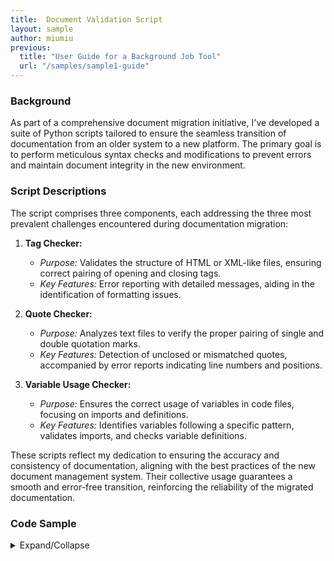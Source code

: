 ```yaml
---
title:  Document Validation Script
layout: sample
author: miumiu
previous:
  title: "User Guide for a Background Job Tool"
  url: "/samples/sample1-guide"
---
```


### Background
As part of a comprehensive document migration initiative, I've developed a suite of Python scripts tailored to ensure the seamless transition of documentation from an older system to a new platform. The primary goal is to perform meticulous syntax checks and modifications to prevent errors and maintain document integrity in the new environment.

### Script Descriptions

The script comprises three components, each addressing the three most prevalent challenges encountered during documentation migration:

1. **Tag Checker:**
   - *Purpose:* Validates the structure of HTML or XML-like files, ensuring correct pairing of opening and closing tags.
   - *Key Features:* Error reporting with detailed messages, aiding in the identification of formatting issues.

2. **Quote Checker:**
   - *Purpose:* Analyzes text files to verify the proper pairing of single and double quotation marks.
   - *Key Features:* Detection of unclosed or mismatched quotes, accompanied by error reports indicating line numbers and positions.

3. **Variable Usage Checker:**
   - *Purpose:* Ensures the correct usage of variables in code files, focusing on imports and definitions.
   - *Key Features:* Identifies variables following a specific pattern, validates imports, and checks variable definitions.

These scripts reflect my dedication to ensuring the accuracy and consistency of documentation, aligning with the best practices of the new document management system. Their collective usage guarantees a smooth and error-free transition, reinforcing the reliability of the migrated documentation.

### Code Sample

<details>
  <summary>Expand/Collapse</summary>
    <pre>
<code class="language-python">
import re
import os

def check_tag_pairs(file_path):
    stack = []
    with open(file_path, 'r') as file:
        for line_num, line in enumerate(file, start=1):
            tags = re.findall(r'<(\w+)(?:\s+\w+=".*?")*\s*\/?>|<\/(\w+)>', line)
            for start_tag, end_tag in tags:
                if start_tag and start_tag != 'Set':
                    stack.append((start_tag, line_num))
                elif end_tag:
                    if not stack:
                        print(f"Error: Found closing tag without corresponding opening tag at line {line_num}")
                    else:
                        while stack:
                            last_start_tag, _ = stack[-1]
                            if last_start_tag == end_tag:
                                stack.pop()
                                break
                            else:
                                print(f"Error: Found closing tag </{end_tag}> without corresponding opening tag at line {line_num}")
                                stack.pop()

    while stack:
        tag, line_num = stack.pop()
        print(f"Error: Found unclosed tag <{tag}> at line {line_num}")

def check_quotes(file_path):
    with open(file_path, 'r') as file:
        line_num = 0
        single_quotes_stack = []
        double_quotes_stack = []

        for line in file:
            line_num += 1
            index = 0

            while index < len(line):
                if line[index] == "'":
                    if not single_quotes_stack or single_quotes_stack[-1][0] != line_num:
                        single_quotes_stack.append((line_num, index + 1))
                    else:
                        single_quotes_stack.pop()
                elif line[index] == '"':
                    if not double_quotes_stack or double_quotes_stack[-1][0] != line_num:
                        double_quotes_stack.append((line_num, index + 1))
                    else:
                        double_quotes_stack.pop()

                index += 1

        if single_quotes_stack:
            for line_num, quote_pos in single_quotes_stack:
                print(f"Error: Found unclosed single quote at line {line_num}, position {quote_pos}")

        if double_quotes_stack:
            for line_num, quote_pos in double_quotes_stack:
                print(f"Error: Found unclosed double quote at line {line_num}, position {quote_pos}")

def search_variable_usage(file_a_path):
    with open(file_a_path, 'r') as file_a:
        a_content = file_a.read()

    variable_pattern = r'{([a-zA-Z]+\.[a-zA-Z]+)\[frontMatter\.ag_platform\]}'
    variable_matches = re.findall(variable_pattern, a_content)

    for variable in variable_matches:
        import_pattern = rf'import \* as ({variable.split(".")[0]}) from \'(.+?)\''
        import_match = re.search(import_pattern, a_content)

        if import_match:
            import_path = import_match.group(2)

            script_directory = os.path.dirname(os.path.abspath(__file__))
            actual_file_path = get_actual_file_path(import_path, script_directory)

            if not actual_file_path:
                print("Incorrect import statement format")

            if os.path.isfile(actual_file_path):
                with open(actual_file_path, 'r') as import_file:
                    import_content = import_file.read()

                export_pattern = rf'export const {variable.split(".")[1]}'
                if not re.search(export_pattern, import_content):
                    print(f"Variable {variable.split('.')[1]} is not defined.")
            else:
                print("Import file does not exist.")
        else:
            print(f"Variable type {variable.split('.')[0]} is not imported.")

def get_actual_file_path(import_path, script_directory):
    if import_path.startswith('@shared/'):
        return os.path.join(script_directory, import_path.replace('@shared/', 'shared/'))
    elif import_path.startswith('@doc-shared/'):
        return os.path.join(script_directory, 'docs/shared', import_path.replace('@doc-shared/', ''))
    elif import_path.startswith('@api-shared/'):
        return os.path.join(script_directory, 'docs-api-reference/shared', import_path.replace('@api-shared/', ''))
    else:
        print(f"{import_path} File path is incorrect")
        return None

file_a_path = '/your/file/path'  # Set the correct file path

check_tag_pairs(file_a_path)
check_quotes(file_a_path)
search_variable_usage(file_a_path)
</code>
    </pre>
</details>


